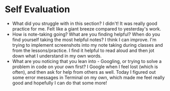 # Self Evaluation

- What did you struggle with in this section?
  I didn't! It was really good practice for me. Felt like a giant breeze compared to yesterday's work.
- How is note-taking going? What are you finding helpful? When do you find yourself taking the most helpful notes?
  I think I can improve. I'm trying to implement screenshots into my note taking during classes and from the lessons/practice. I find it helpful to read aloud and then jot down what I understand in my own words.
- What are you noticing that you lean into - Googling, or trying to solve a problem in code on your own first?
  I Google when I feel lost (which is often), and then ask for help from others as well. Today I figured out some error messages in Terminal on my own, which made me feel really good and hopefully I can do that some more!
